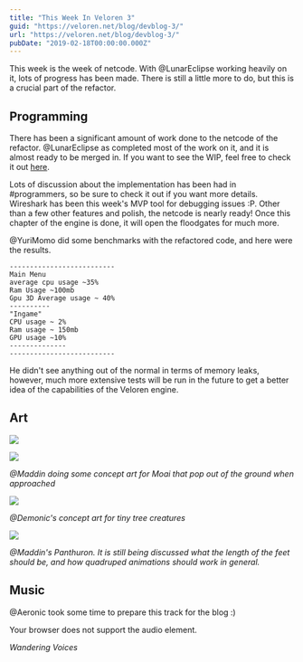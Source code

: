 ```yaml
---
title: "This Week In Veloren 3"
guid: "https://veloren.net/blog/devblog-3/"
url: "https://veloren.net/blog/devblog-3/"
pubDate: "2019-02-18T00:00:00.000Z"
---
```


This week is the week of netcode. With @LunarEclipse working heavily on it, lots of progress has been made. There is still a little more to do, but this is a crucial part of the refactor.

Programming
-----------

There has been a significant amount of work done to the netcode of the refactor. @LunarEclipse as completed most of the work on it, and it is almost ready to be merged in. If you want to see the WIP, feel free to check it out [here](https://gitlab.com/veloren/fresh/merge_requests/6).

Lots of discussion about the implementation has been had in #programmers, so be sure to check it out if you want more details. Wireshark has been this week's MVP tool for debugging issues :P. Other than a few other features and polish, the netcode is nearly ready! Once this chapter of the engine is done, it will open the floodgates for much more.

@YuriMomo did some benchmarks with the refactored code, and here were the results.

    --------------------------
    Main Menu
    average cpu usage ~35%
    Ram Usage ~100mb
    Gpu 3D Average usage ~ 40%
    ----------
    "Ingame"
    CPU usage ~ 2%
    Ram usage ~ 150mb
    GPU usage ~10%
    --------------
    --------------------------
    

He didn't see anything out of the normal in terms of memory leaks, however, much more extensive tests will be run in the future to get a better idea of the capabilities of the Veloren engine.

Art
---

![](https://s3.eu-central-2.wasabisys.com/veloren-blog/cdn/449660795857403905/545285444322197505/Moai_deactivated.png)

![](https://s3.eu-central-2.wasabisys.com/veloren-blog/cdn/449660795857403905/545289326515453955/Moai_activated.png)

_@Maddin doing some concept art for Moai that pop out of the ground when approached_

![](https://s3.eu-central-2.wasabisys.com/veloren-blog/cdn/449660795857403905/542935073054392330/unknown.png)

_@Demonic's concept art for tiny tree creatures_

![](https://s3.eu-central-2.wasabisys.com/veloren-blog/cdn/449660795857403905/546340316257583104/Smaragd_Hippo2.png)

_@Maddin's Panthuron. It is still being discussed what the length of the feet should be, and how quadruped animations should work in general._

Music
-----

@Aeronic took some time to prepare this track for the blog :)

 Your browser does not support the audio element.

_Wandering Voices_